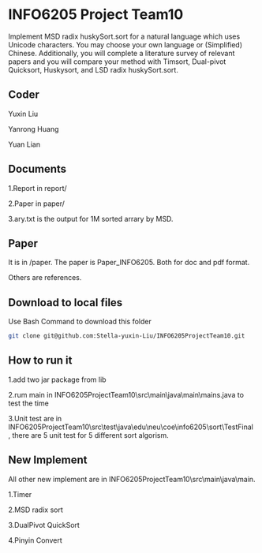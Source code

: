 # INFO6205 Project Team10

Implement MSD radix huskySort.sort for a natural language which uses Unicode characters. 
You may choose your own language or (Simplified) Chinese. Additionally, you will complete a 
literature survey of relevant papers and you will compare your method with Timsort, Dual-pivot 
Quicksort, Huskysort, and LSD radix huskySort.sort. 


## Coder

Yuxin Liu

Yanrong Huang

Yuan Lian


## Documents
1.Report in report/

2.Paper in paper/

3.ary.txt is the output for 1M sorted arrary by MSD.

## Paper

It is in /paper. The paper is Paper_INFO6205. Both for doc and pdf format.

Others are references.


## Download to local files

Use Bash Command to download this folder

```bash
git clone git@github.com:Stella-yuxin-Liu/INFO6205ProjectTeam10.git
```
## How to run it
1.add two jar package from lib

2.rum main in INFO6205ProjectTeam10\src\main\java\main\mains.java to test the time

3.Unit test are in INFO6205ProjectTeam10\src\test\java\edu\neu\coe\info6205\sort\TestFinal , there are 5 unit test for 5 different sort algorism.

## New Implement
All other new implement are in INFO6205ProjectTeam10\src\main\java\main. 

1.Timer

2.MSD radix sort

3.DualPivot QuickSort

4.Pinyin Convert

